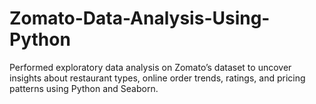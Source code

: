 # Zomato-Data-Analysis-Using-Python
Performed exploratory data analysis on Zomato’s dataset to uncover insights about restaurant types, online order trends, ratings, and pricing patterns using Python and Seaborn.

